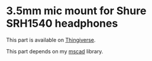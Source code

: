 # 3.5mm mic mount for Shure SRH1540 headphones

This part is available on
[Thingiverse](http://www.thingiverse.com/thing:448919).

This part depends on my [mscad](https://github.com/msparks/mscad) library.
